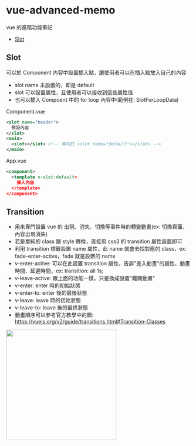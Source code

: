 # vue-advanced-memo
vue 的進階功能筆記

* [Slot](#slot)

## Slot
可以於 Component 內容中設置插入點，讓使用者可以在插入點放入自己的內容
* slot name 未設置的，即是 default
* slot 可以設置屬性，且使用者可以接收到這些屬性值
* 也可以插入 Compoent 中的 for loop 內容中(範例在: SlotForLoopData)

Component.vue
``` xml
<slot name="header">
  預設內容
</slot>
<main>
  <slot></slot> <!-- 等同於 <slot name="default"></slot> -->
</main>
```
App.vue
``` xml
<component>
  <template v-slot:default>
    插入內容
  </template>
</component>
```

## Transition
* 用來專門設置 vue 的 出現、消失、切換等事件時的轉變動畫(ex: 切換頁面、內容出現消失)
* 若是單純的 class 跟 style 轉換，直接用 css3 的 transition 屬性設置即可
* 利用 transition 標籤設置 name 屬性，此 name 就會去找對應的 class，ex: fade-enter-active，fade 就是設置的 name
* v-enter-active: 可以在此設置 transition 屬性，告訴"進入動畫"的屬性、動畫時間、延遲時間，ex: transition: all 1s;
* v-leave-active: 跟上面的功能一樣，只是換成設置"離開動畫"
* v-enter: enter 時的初始狀態
* v-enter-to: enter 後的最後狀態
* v-leave: leave 時的初始狀態
* v-leave-to: leave 後的最終狀態
* 動畫順序可以參考官方教學中的圖: https://vuejs.org/v2/guide/transitions.html#Transition-Classes

<img src="https://vuejs.org/images/transition.png" height="300">
